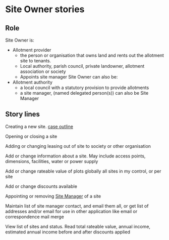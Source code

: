 # Site Owner stories

## Role
Site Owner is:
- Allotment provider
    - the person or organisation that owns land and rents out the allotment site to tenants.
    - Local authority, parish council, private landowner, allotment association or society
    - Appoints site manager
Site Owner can also be:
- Allotment authority
    - a local council with a statutory provision to provide allotments
    - a site manager, (named delegated person(s)) can also be Site Manager

## Story lines

Creating a new site. [case outline](case-site-create-new.md)

Opening or closing a site

Adding or changing leasing out of site to society or other organisation

Add or change information about a site. May include access points, dimensions, facilities, water or power supply

Add or change rateable value of plots globally all sites in my control, or per site

Add or change discounts available

Appointing or removing [Site Manager](stories-site-manager.md) of a site

Maintain list of site manager contact, and email them all, or get list of addresses and/or email for use in other application like email or correspondence mail merge

View list of sites and status. Read total rateable value, annual income, estimated annual income before and after discounts applied